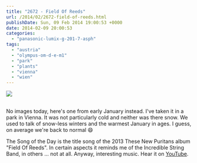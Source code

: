 ```yaml
---
title: "2672 - Field Of Reeds"
url: /2014/02/2672-field-of-reeds.html
publishDate: Sun, 09 Feb 2014 19:00:53 +0000
date: 2014-02-09 20:00:53
categories: 
  - "panasonic-lumix-g-201-7-asph"
tags: 
  - "austria"
  - "olympus-om-d-e-m1"
  - "park"
  - "plants"
  - "vienna"
  - "wien"
---
```

<div class="container">
<div class="center"><a target="_blank" href="https://d25zfm9zpd7gm5.cloudfront.net/1200x1200/2014/20140105_122614_lr.jpg"><img src="https://d25zfm9zpd7gm5.cloudfront.net/0600x0600/2014/20140105_122614_lr.jpg" /></a></div>
</div>
<br />

No images today, here's one from early January instead. I've taken it in a park in Vienna. It was not particularly cold and neither was there snow. We used to talk of snow-less winters and the warmest January in ages. I guess, on average we're back to normal 😄

 The Song of the Day is the title song of the 2013 These New Puritans album "Field Of Reeds". In certain aspects it reminds me of the Incredible String Band, in others ... not at all. Anyway, interesting music. Hear it on <a href="http://www.youtube.com/watch?v=ZI5z2mba0Wk" target="_blank">YouTube</a>.
